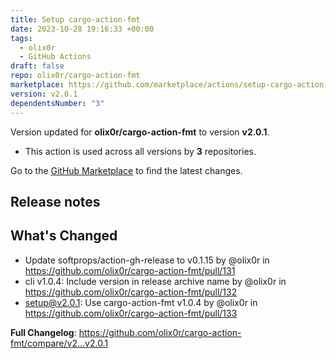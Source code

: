 ```yaml
---
title: Setup cargo-action-fmt
date: 2023-10-28 19:16:33 +00:00
tags:
  - olix0r
  - GitHub Actions
draft: false
repo: olix0r/cargo-action-fmt
marketplace: https://github.com/marketplace/actions/setup-cargo-action-fmt
version: v2.0.1
dependentsNumber: "3"
---
```



Version updated for **olix0r/cargo-action-fmt** to version **v2.0.1**.
- This action is used across all versions by **3** repositories.

Go to the [GitHub Marketplace](https://github.com/marketplace/actions/setup-cargo-action-fmt) to find the latest changes.

## Release notes

## What's Changed
* Update softprops/action-gh-release to v0.1.15 by @olix0r in https://github.com/olix0r/cargo-action-fmt/pull/131
* cli v1.0.4: Include version in release archive name by @olix0r in https://github.com/olix0r/cargo-action-fmt/pull/132
* setup@v2.0.1: Use cargo-action-fmt v1.0.4 by @olix0r in https://github.com/olix0r/cargo-action-fmt/pull/133


**Full Changelog**: https://github.com/olix0r/cargo-action-fmt/compare/v2...v2.0.1
